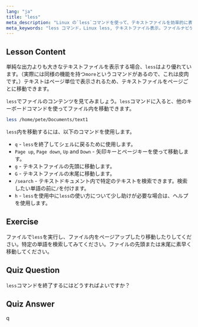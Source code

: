 ```yaml
---
lang: "ja"
title: "less"
meta_description: "Linux の`less`コマンドを使って、テキストファイルを効率的に表示・ナビゲートする方法を学びましょう。この初心者向けガイドで、ページング、検索、終了をマスターしてください。"
meta_keywords: "less コマンド，Linux less, テキストファイル表示，ファイルナビゲート，Linux チュートリアル，初心者 Linux, Linux ガイド"
---
```


## Lesson Content

単純な出力よりも大きなテキストファイルを表示する場合、`less`はより優れています。（実際には同様の機能を持つ`more`というコマンドがあるので、これは皮肉です。）テキストはページ単位で表示されるため、テキストファイルをページごとに移動できます。

`less`でファイルのコンテンツを見てみましょう。`less`コマンドに入ると、他のキーボードコマンドを使ってファイル内を移動できます。

```bash
less /home/pete/Documents/text1
```

`less`内を移動するには、以下のコマンドを使用します。

- `q` - `less`を終了してシェルに戻るために使用します。
- `Page up`, `Page down`, `Up` and `Down` - 矢印キーとページキーを使って移動します。
- `g` - テキストファイルの先頭に移動します。
- `G` - テキストファイルの末尾に移動します。
- `/search` - テキストドキュメント内で特定のテキストを検索できます。検索したい単語の前に`/`を付けます。
- `h` - `less`を使用中に`less`の使い方について少し助けが必要な場合は、ヘルプを使用します。

## Exercise

ファイルで`less`を実行し、ファイル内をページアップしたり移動したりしてください。特定の単語を検索してみてください。ファイルの先頭または末尾に素早く移動してください。

## Quiz Question

`less`コマンドを終了するにはどうすればよいですか？

## Quiz Answer

q
